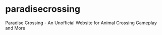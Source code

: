 # paradisecrossing
Paradise Crossing - An Unofficial Website for Animal Crossing Gameplay and More 
